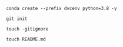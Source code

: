 ```
conda create --prefix dvcenv python=3.8 -y
```

```
git init

```

```
touch -gitignore
```

```
touch README.md
```
